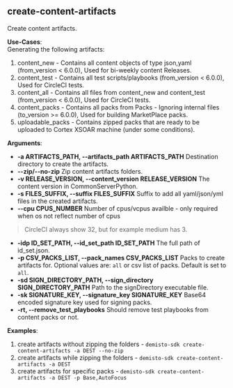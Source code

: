 
## create-content-artifacts
Create content artifacts.

**Use-Cases**:\
Generating the following artifacts:
   1. content_new - Contains all content objects of type json,yaml (from_version < 6.0.0), Used for bi-weekly content Releases.
   2. content_test - Contains all test scripts/playbooks (from_version < 6.0.0), Used for CircleCI tests.
   3. content_all - Contains all files from content_new and content_test (from_version < 6.0.0), Used for CircleCI tests.
   4. content_packs - Contains all packs from Packs - Ignoring internal files (to_version >= 6.0.0), Used for building MarketPlace packs.
   5. uploadable_packs - Contains zipped packs that are ready to be uploaded to Cortex XSOAR machine (under some conditions).

**Arguments**:
* **-a ARTIFACTS_PATH, --artifacts_path ARTIFACTS_PATH**
Destination directory to create the artifacts.
* **--zip/--no-zip**
Zip content artifacts folders.
* **-v RELEASE_VERSION, --content_version RELEASE_VERSION**
The content version in CommonServerPython.
* **-s FILES_SUFFIX, --suffix FILES_SUFFIX**
Suffix to add all yaml/json/yml files in the created artifacts.
* **--cpu CPUS_NUMBER**
Number of cpus/vcpus availble - only required when os not reflect number of cpus
> CircleCI always show 32, but for example medium has 3.
* **-idp ID_SET_PATH, --id_set_path ID_SET_PATH**
The full path of id_set.json.
* **-p CSV_PACKS_LIST, --pack_names CSV_PACKS_LIST**
Packs to create artifacts for. Optional values are: `all` or csv list of packs. Default is set to `all`.
* **-sd SIGN_DIRECTORY_PATH, --sign_directory SIGN_DIRECTORY_PATH**
Path to the signDirectory executable file.
* **-sk SIGNATURE_KEY, --signature_key SIGNATURE_KEY**
Base64 encoded signature key used for signing packs.
* **-rt, --remove_test_playbooks**
Should remove test playbooks from content packs or not.

**Examples**:
1. create artifacts without zipping the folders - `demisto-sdk create-content-artifacts -a DEST --no-zip`
2. create artifacts while zipping the folders - `demisto-sdk create-content-artifacts -a DEST`
3. create artifacts for specific packs - `demisto-sdk create-content-artifacts -a DEST -p Base,AutoFocus`
